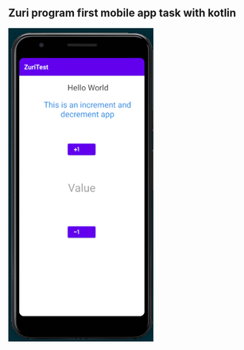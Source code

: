 ##  Zuri program first mobile app task with kotlin

![image](https://github.com/OBigVee/Zuri-Program/blob/main/ZuriTest/image/snapshot.png)
